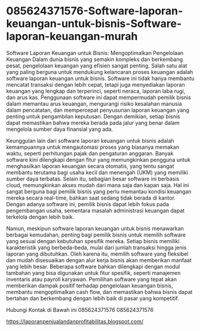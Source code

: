 # 085624371576-Software-laporan-keuangan-untuk-bisnis-Software-laporan-keuangan-murah
Software Laporan Keuangan untuk Bisnis: Mengoptimalkan Pengelolaan Keuangan
Dalam dunia bisnis yang semakin kompleks dan berkembang pesat, pengelolaan keuangan yang efisien sangat penting. Salah satu alat yang paling berguna untuk mendukung kelancaran proses keuangan adalah software laporan keuangan untuk bisnis. Software ini tidak hanya membantu mencatat transaksi dengan lebih cepat, tetapi juga menyediakan laporan keuangan yang lengkap dan terperinci, seperti neraca, laporan laba rugi, dan arus kas. Penggunaan software ini dapat mempermudah pemilik bisnis dalam memantau arus keuangan, mengurangi risiko kesalahan manusia dalam pencatatan, dan mempercepat penyusunan laporan keuangan yang penting untuk pengambilan keputusan. Dengan demikian, setiap bisnis dapat memastikan bahwa mereka berada pada jalur yang benar dalam mengelola sumber daya finansial yang ada.

Keunggulan lain dari software laporan keuangan untuk bisnis adalah kemampuannya untuk mengautomasi proses yang biasanya memakan waktu, seperti perhitungan pajak dan pengaturan anggaran. Banyak software kini dilengkapi dengan fitur yang memungkinkan pengguna untuk menghasilkan laporan keuangan secara otomatis, yang tentu sangat membantu terutama bagi usaha kecil dan menengah (UKM) yang memiliki sumber daya terbatas. Selain itu, sebagian besar software ini berbasis cloud, memungkinkan akses mudah dari mana saja dan kapan saja. Hal ini sangat berguna bagi pemilik bisnis yang perlu memantau kondisi keuangan mereka secara real-time, bahkan saat sedang tidak berada di kantor. Dengan adanya software ini, pemilik bisnis dapat lebih fokus pada pengembangan usaha, sementara masalah administrasi keuangan dapat terkelola dengan lebih baik.

Namun, meskipun software laporan keuangan untuk bisnis menawarkan berbagai kemudahan, penting bagi pemilik bisnis untuk memilih software yang sesuai dengan kebutuhan spesifik mereka. Setiap bisnis memiliki karakteristik yang berbeda-beda, mulai dari jumlah transaksi hingga jenis laporan yang dibutuhkan. Oleh karena itu, memilih software yang fleksibel dan mudah disesuaikan dengan alur kerja bisnis akan memberikan manfaat yang lebih besar. Beberapa software bahkan dilengkapi dengan modul tambahan yang bisa digunakan untuk fitur spesifik, seperti manajemen inventaris atau payroll karyawan. Pemilihan software yang tepat akan memberikan dampak positif terhadap pengelolaan keuangan bisnis, membantu mengoptimalkan cash flow, dan memastikan bahwa bisnis dapat bertahan dan berkembang dengan lebih baik di pasar yang kompetitif.

Hubungi Kontak di Bawah ini 
085624371576
085624371576

https://laporanpenjualandanprofitabilitas.blogspot.com/


